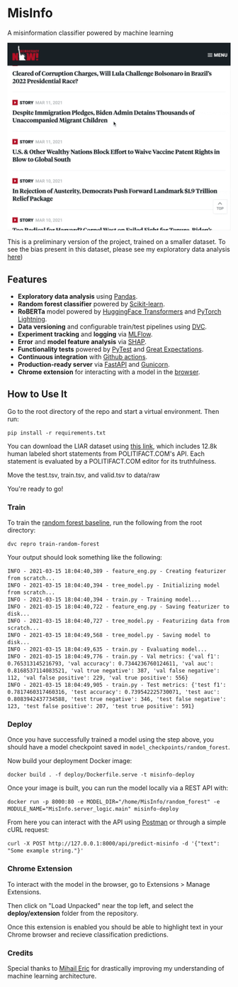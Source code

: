 # MisInfo
A misinformation classifier powered by machine learning

![demo](gifs/MisInfo_loopingImage.gif)

This is a preliminary version of the project, trained on a smaller dataset. To see the bias present in this dataset, please see my exploratory data analysis [here](https://github.com/mattjacobs23/MisInfo/blob/main/notebooks/EDA_DataCleaning.ipynb))

## Features
* **Exploratory data analysis** using [Pandas](https://pandas.pydata.org/).
* **Random forest classifier** powered by [Scikit-learn](https://scikit-learn.org/stable/).
* **RoBERTa** model powered by [HuggingFace Transformers](https://huggingface.co/transformers/) and [PyTorch Lightning](https://github.com/PyTorchLightning/pytorch-lightning).
* **Data versioning** and configurable train/test pipelines using [DVC](https://github.com/iterative/dvc).
* **Experiment tracking** and **logging** via [MLFlow](https://mlflow.org/).
* **Error** and **model feature analysis** via [SHAP](https://github.com/slundberg/shap).
* **Functionality tests** powered by [PyTest](https://docs.pytest.org/en/stable/) and [Great Expectations](https://greatexpectations.io/).
* **Continuous integration** with [Github actions](https://github.com/features/actions).
* **Production-ready server** via [FastAPI](https://fastapi.tiangolo.com/) and [Gunicorn](https://gunicorn.org/).
* **Chrome extension** for interacting with a model in the [browser](https://chrome.google.com/webstore/category/extensions?hl=en).

## How to Use It
Go to the root directory of the repo and start a virtual environment. Then run:
```
pip install -r requirements.txt
```

You can download the LIAR dataset using [this link](https://www.cs.ucsb.edu/~william/data/liar_dataset.zip), which includes 12.8k human labeled short statements from POLITIFACT.COM's API. Each statement is evaluated by a POLITIFACT.COM editor for its truthfulness.

Move the test.tsv, train.tsv, and valid.tsv to data/raw

You're ready to go!

### Train
To train the [random forest baseline](https://github.com/mattjacobs23/MisInfo/blob/main/MisInfo/models/tree_model.py), run the following from the root directory:
```
dvc repro train-random-forest
```

Your output should look something like the following:
```
INFO - 2021-03-15 18:04:40,389 - feature_eng.py - Creating featurizer from scratch...
INFO - 2021-03-15 18:04:40,394 - tree_model.py - Initializing model from scratch...
INFO - 2021-03-15 18:04:40,394 - train.py - Training model...
INFO - 2021-03-15 18:04:40,722 - feature_eng.py - Saving featurizer to disk...
INFO - 2021-03-15 18:04:40,727 - tree_model.py - Featurizing data from scratch...
INFO - 2021-03-15 18:04:49,568 - tree_model.py - Saving model to disk...
INFO - 2021-03-15 18:04:49,635 - train.py - Evaluating model...
INFO - 2021-03-15 18:04:49,776 - train.py - Val metrics: {'val f1': 0.765313145216793, 'val accuracy': 0.7344236760124611, 'val auc': 0.8168537114083521, 'val true negative': 387, 'val false negative': 112, 'val false positive': 229, 'val true positive': 556}
INFO - 2021-03-15 18:04:49,905 - train.py - Test metrics: {'test f1': 0.7817460317460316, 'test accuracy': 0.739542225730071, 'test auc': 0.8083942437734588, 'test true negative': 346, 'test false negative': 123, 'test false positive': 207, 'test true positive': 591}
```

### Deploy

Once you have successfully trained a model using the step above, you should have a model checkpoint saved in `model_checkpoints/random_forest`.

Now build your deployment Docker image:
```
docker build . -f deploy/Dockerfile.serve -t misinfo-deploy
```

Once your image is built, you can run the model locally via a REST API with:
```
docker run -p 8000:80 -e MODEL_DIR="/home/MisInfo/random_forest" -e MODULE_NAME="MisInfo.server_logic.main" misinfo-deploy
```

From here you can interact with the API using [Postman](https://www.postman.com/) or through a simple cURL request:
```
curl -X POST http://127.0.0.1:8000/api/predict-misinfo -d '{"text": "Some example string."}'
```

### Chrome Extension

To interact with the model in the browser, go to Extensions > Manage Extensions. 

Then click on "Load Unpacked" near the top left, and select the **deploy/extension** folder from the repository. 

Once this extension is enabled you should be able to highlight text in your Chrome browser and recieve classification predictions.

### Credits

Special thanks to [Mihail Eric](https://www.mihaileric.com/) for drastically improving my understanding of machine learning architecture. 
